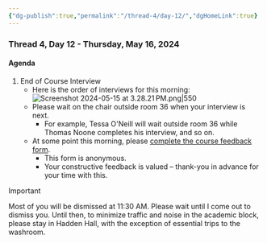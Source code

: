 ```yaml
---
{"dg-publish":true,"permalink":"/thread-4/day-12/","dgHomeLink":true}
---
```


### Thread 4, Day 12 - Thursday, May 16, 2024
#### Agenda
1. End of Course Interview
	- Here is the order of interviews for this morning:
	  ![Screenshot 2024-05-15 at 3.28.21 PM.png|550](/img/user/Media/Screenshot%202024-05-15%20at%203.28.21%E2%80%AFPM.png)
	- Please wait on the chair outside room 36 when your interview is next.
		- For example, Tessa O'Neill will wait outside room 36 while Thomas Noone completes his interview, and so on.
	- At some point this morning, please [complete the course feedback form](https://docs.google.com/forms/d/e/1FAIpQLSedrAliNHvICQnmBJlaCfKlm8L_l0lAqzAjmIBwkyZ9d5Nizw/viewform).
		- This form is anonymous.
		- Your constructive feedback is valued – thank-you in advance for your time with this.
	  
> [!IMPORTANT]
> 
> Most of you will be dismissed at 11:30 AM. Please wait until I come out to dismiss you. Until then, to minimize traffic and noise in the academic block, please stay in Hadden Hall, with the exception of essential trips to the washroom. 